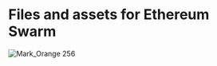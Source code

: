 # Files and assets for Ethereum Swarm

![Mark_Orange 256](https://user-images.githubusercontent.com/46597871/223733983-57114c40-433a-49d1-a2de-594f92c2decb.png)
